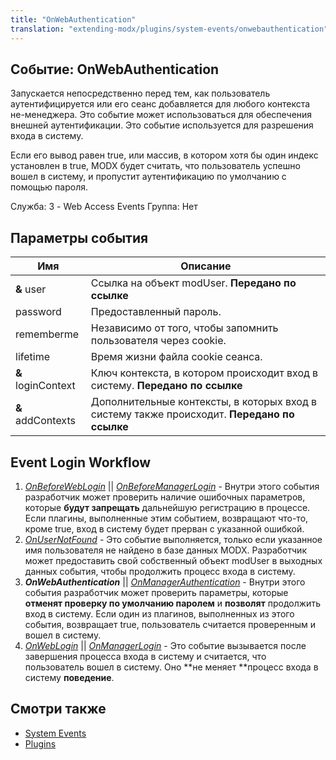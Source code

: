 ```yaml
---
title: "OnWebAuthentication"
translation: "extending-modx/plugins/system-events/onwebauthentication"
---
```


## Событие: OnWebAuthentication

Запускается непосредственно перед тем, как пользователь аутентифицируется или его сеанс добавляется для любого контекста не-менеджера. Это событие может использоваться для обеспечения внешней аутентификации. Это событие используется для разрешения входа в систему.

Если его вывод равен true, или массив, в котором хотя бы один индекс установлен в true, MODX будет считать, что пользователь успешно вошел в систему, и пропустит аутентификацию по умолчанию с помощью пароля.

Служба: 3 - Web Access Events
Группа: Нет

## Параметры события

| Имя                | Описание                                                                                    |
| ------------------ | ------------------------------------------------------------------------------------------- |
| **&** user         | Ссылка на объект modUser. **Передано по ссылке**                                            |
| password           | Предоставленный пароль.                                                                     |
| rememberme         | Независимо от того, чтобы запомнить пользователя через cookie.                              |
| lifetime           | Время жизни файла cookie сеанса.                                                            |
| **&** loginContext | Ключ контекста, в котором происходит вход в систему. **Передано по ссылке**                 |
| **&** addContexts  | Дополнительные контексты, в которых вход в систему также происходит. **Передано по ссылке** |

## Event Login Workflow

1. _[_OnBeforeWebLogin_](http://rtfm.modx.com/display/revolution20/OnBeforeWebLogin)_ || _[OnBeforeManagerLogin](http://rtfm.modx.com/display/revolution20/OnBeforeManagerLogin)_ - Внутри этого события разработчик может проверить наличие ошибочных параметров, которые **будут запрещать** дальнейшую регистрацию в процессе. Если плагины, выполненные этим событием, возвращают что-то, кроме true, вход в систему будет прерван с указанной ошибкой.
2. _[OnUserNotFound](http://rtfm.modx.com/display/revolution20/OnUserNotFound)_ - Это событие выполняется, только если указанное имя пользователя не найдено в базе данных MODX. Разработчик может предоставить свой собственный объект modUser в выходных данных события, чтобы продолжить процесс входа в систему.
3. **_OnWebAuthentication_** || _[OnManagerAuthentication](http://rtfm.modx.com/display/revolution20/OnManagerAuthentication)_ - Внутри этого события разработчик может проверить параметры, которые **отменят проверку по умолчанию паролем** и **позволят** продолжить вход в систему. Если один из плагинов, выполненных из этого события, возвращает true, пользователь считается проверенным и вошел в систему.
4. _[OnWebLogin](http://rtfm.modx.com/display/revolution20/OnWebLogin)_ || _[OnManagerLogin](http://rtfm.modx.com/display/revolution20/OnManagerLogin)_ - Это событие вызывается после завершения процесса входа в систему и считается, что пользователь вошел в систему. Оно **не меняет **процесс входа в систему **поведение**.

## Смотри также

- [System Events](extending-modx/plugins/system-events "System Events")
- [Plugins](extending-modx/plugins "Plugins")
